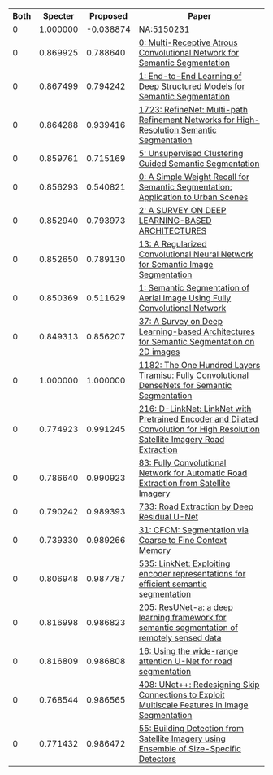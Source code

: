 <html><table><tr>
<th>Both</th>
<th>Specter</th>
<th>Proposed</th>
<th>Paper</th>
</tr>
<tr>
<td>0</td>
<td>1.000000</td>
<td>-0.038874</td>
<td>NA:5150231</td>
</tr>
<tr>
<td>0</td>
<td>0.869925</td>
<td>0.788640</td>
<td><a href="https://www.semanticscholar.org/paper/f1b46a5cdcc42b971bf6b73146b489ffaef7c0f0">0: Multi-Receptive Atrous Convolutional Network for Semantic Segmentation</a></td>
</tr>
<tr>
<td>0</td>
<td>0.867499</td>
<td>0.794242</td>
<td><a href="https://www.semanticscholar.org/paper/24539068813f0f6a6bb93a0c9f21b3f56c886649">1: End-to-End Learning of Deep Structured Models for Semantic Segmentation</a></td>
</tr>
<tr>
<td>0</td>
<td>0.864288</td>
<td>0.939416</td>
<td><a href="https://www.semanticscholar.org/paper/de4ee92cfad3734ca820d004bc9ee75fc9dcfbf4">1723: RefineNet: Multi-path Refinement Networks for High-Resolution Semantic Segmentation</a></td>
</tr>
<tr>
<td>0</td>
<td>0.859761</td>
<td>0.715169</td>
<td><a href="https://www.semanticscholar.org/paper/f1f4773834fd3667763ffc298644dfd32b6a531c">5: Unsupervised Clustering Guided Semantic Segmentation</a></td>
</tr>
<tr>
<td>0</td>
<td>0.856293</td>
<td>0.540821</td>
<td><a href="https://www.semanticscholar.org/paper/e20b53bce9198baf7cef711efe9c1060b9ac07e0">0: A Simple Weight Recall for Semantic Segmentation: Application to Urban Scenes</a></td>
</tr>
<tr>
<td>0</td>
<td>0.852940</td>
<td>0.793973</td>
<td><a href="https://www.semanticscholar.org/paper/5df269e0bed65b7be6a52912e99a9dd3bfc1bb91">2: A SURVEY ON DEEP LEARNING-BASED ARCHITECTURES</a></td>
</tr>
<tr>
<td>0</td>
<td>0.852650</td>
<td>0.789130</td>
<td><a href="https://www.semanticscholar.org/paper/6e2da347c44c04e2b100c185c64cda75208c2044">13: A Regularized Convolutional Neural Network for Semantic Image Segmentation</a></td>
</tr>
<tr>
<td>0</td>
<td>0.850369</td>
<td>0.511629</td>
<td><a href="https://www.semanticscholar.org/paper/f114a6a95defe836a3eef1da31fe2f313e3b8ad1">1: Semantic Segmentation of Aerial Image Using Fully Convolutional Network</a></td>
</tr>
<tr>
<td>0</td>
<td>0.849313</td>
<td>0.856207</td>
<td><a href="https://www.semanticscholar.org/paper/2efa74ba95e87311ef2f95832262d960f32cc34d">37: A Survey on Deep Learning-based Architectures for Semantic Segmentation on 2D images</a></td>
</tr>
<tr>
<td>0</td>
<td>1.000000</td>
<td>1.000000</td>
<td><a href="https://www.semanticscholar.org/paper/1d9df46f672b1e22b6f210343be8684f88c0ccca">1182: The One Hundred Layers Tiramisu: Fully Convolutional DenseNets for Semantic Segmentation</a></td>
</tr>
<tr>
<td>0</td>
<td>0.774923</td>
<td>0.991245</td>
<td><a href="https://www.semanticscholar.org/paper/7447a957fe1a4922fb7e28cf672d3d84b2963d83">216: D-LinkNet: LinkNet with Pretrained Encoder and Dilated Convolution for High Resolution Satellite Imagery Road Extraction</a></td>
</tr>
<tr>
<td>0</td>
<td>0.786640</td>
<td>0.990923</td>
<td><a href="https://www.semanticscholar.org/paper/452a7342012df5f937480584dc722d7cb426879b">83: Fully Convolutional Network for Automatic Road Extraction from Satellite Imagery</a></td>
</tr>
<tr>
<td>0</td>
<td>0.790242</td>
<td>0.989393</td>
<td><a href="https://www.semanticscholar.org/paper/f06ff5f719eb9cd939dde8fc9b199b17adcbc75f">733: Road Extraction by Deep Residual U-Net</a></td>
</tr>
<tr>
<td>0</td>
<td>0.739330</td>
<td>0.989266</td>
<td><a href="https://www.semanticscholar.org/paper/79fd3779a931b193817bc3fcd24331e0f8fdab3c">31: CFCM: Segmentation via Coarse to Fine Context Memory</a></td>
</tr>
<tr>
<td>0</td>
<td>0.806948</td>
<td>0.987787</td>
<td><a href="https://www.semanticscholar.org/paper/2984e527510e7e7c0eadb339a6172c05a6919b5e">535: LinkNet: Exploiting encoder representations for efficient semantic segmentation</a></td>
</tr>
<tr>
<td>0</td>
<td>0.816998</td>
<td>0.986823</td>
<td><a href="https://www.semanticscholar.org/paper/9c6eca31f311eae935e84efa6966c0165bc4e14a">205: ResUNet-a: a deep learning framework for semantic segmentation of remotely sensed data</a></td>
</tr>
<tr>
<td>0</td>
<td>0.816809</td>
<td>0.986808</td>
<td><a href="https://www.semanticscholar.org/paper/d46ee1afa03ae1a892fcd273b5e7b876b619b2c0">16: Using the wide-range attention U-Net for road segmentation</a></td>
</tr>
<tr>
<td>0</td>
<td>0.768544</td>
<td>0.986565</td>
<td><a href="https://www.semanticscholar.org/paper/42b0a8f757e45462e627e57f9af7e9849dcdacdf">408: UNet++: Redesigning Skip Connections to Exploit Multiscale Features in Image Segmentation</a></td>
</tr>
<tr>
<td>0</td>
<td>0.771432</td>
<td>0.986472</td>
<td><a href="https://www.semanticscholar.org/paper/35e4f850a851deb6595663ad659362cf18f1a724">55: Building Detection from Satellite Imagery using Ensemble of Size-Specific Detectors</a></td>
</tr>
</table></html>
